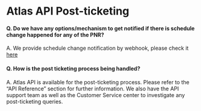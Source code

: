 # Atlas API Post-ticketing

#### Q. Do we have any options/mechanism to get notified if there is schedule change happened for any of the PNR?

A. We provide schedule change notification by webhook, please check it [here](../api-reference/notifications-by-webhook/schedule-change-notifiction.md)

&#x20;

#### Q. How is the post ticketing process being handled?

A. Atlas API is available for the post-ticketing process. Please refer to the “API Reference” section for further information. We also have the API support team as well as the Customer Service center to investigate any post-ticketing queries.
